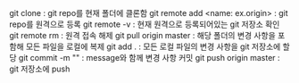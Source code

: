 git clone <url>
    : git repo를 현재 폴더에 클론함
git remote add <name: ex.origin> <url>
    : git repo를 원격으로 등록
git remote -v
    : 현재 원격으로 등록되어있는 git 저장소 확인
git remote rm <name>
    : 원격 접속 해제
git pull origin master
    : 해당 폴더의 변경 사항을 포함해 모든 파일을 로컬에 복제
git add .
    : 모든 로컬 파일의 변경 사항을 git 저장소에 할당
git commit -m "<message>"
    : message와 함께 변경 사항 커밋
git push origin master
    : git 저장소에 push